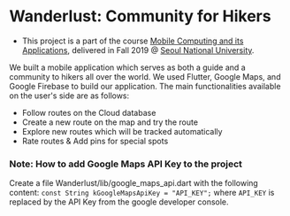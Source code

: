 # Wanderlust: Community for Hikers

* This project is a part of the course [Mobile Computing and its Applications](http://sugang.snu.ac.kr/sugang/cc/cc103.action?openSchyy=2019&openShtmFg=U000200002&openDetaShtmFg=U000300001&sbjtCd=4190.406B&ltNo=001&lang=eng), delivered in Fall 2019 @ [Seoul National University](http://en.snu.ac.kr/).

We built a mobile application which serves as both a guide and a community to hikers all over the world. We used Flutter, Google Maps, and Google Firebase to build our application. The main functionalities available on the user's side are as follows:

- Follow routes on the Cloud database
- Create a new route on the map and try the route
- Explore new routes which will be tracked automatically
- Rate routes & Add pins for special spots



### Note: How to add Google Maps API Key to the project

Create a file Wanderlust/lib/google_maps_api.dart with the following content:
`const String kGoogleMapsApiKey = "API_KEY";`
where `API_KEY` is replaced by the API Key from the google developer console.

